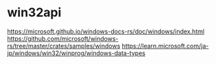 # win32api
https://microsoft.github.io/windows-docs-rs/doc/windows/index.html
https://github.com/microsoft/windows-rs/tree/master/crates/samples/windows
https://learn.microsoft.com/ja-jp/windows/win32/winprog/windows-data-types
